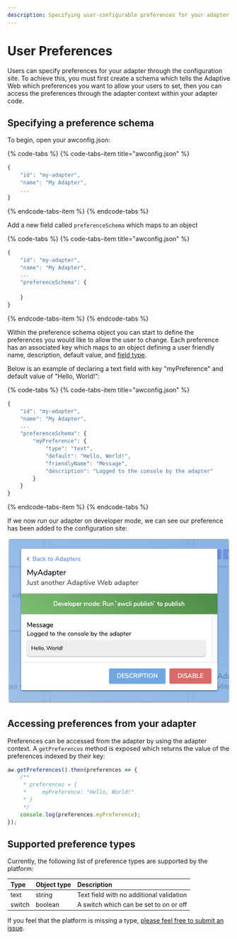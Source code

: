 ```yaml
---
description: Specifying user-configurable preferences for your adapter.
---
```


# User Preferences

Users can specify preferences for your adapter through the configuration site. To achieve this, you must first create a schema which tells the Adaptive Web which preferences you want to allow your users to set, then you can access the preferences through the adapter context within your adapter code.

## Specifying a preference schema

To begin, open your awconfig.json:

{% code-tabs %}
{% code-tabs-item title="awconfig.json" %}
```javascript
{
    "id": "my-adapter",
    "name": "My Adapter",
    ...
}
```
{% endcode-tabs-item %}
{% endcode-tabs %}

Add a new field called `preferenceSchema` which maps to an object

{% code-tabs %}
{% code-tabs-item title="awconfig.json" %}
```javascript
{
    "id": "my-adapter",
    "name": "My Adapter",
    ...
    "preferenceSchema": {
        
    }
}
```
{% endcode-tabs-item %}
{% endcode-tabs %}

Within the preference schema object you can start to define the preferences you would like to allow the user to change. Each preference has an associated key which maps to an object defining a user friendly name, description, default value, and [field type](user-preferences.md#supported-preference-types).

Below is an example of declaring a text field with key "myPreference" and default value of "Hello, World!":

{% code-tabs %}
{% code-tabs-item title="awconfig.json" %}
```javascript
{
    "id": "my-adapter",
    "name": "My Adapter",
    ...
    "preferenceSchema": {
        "myPreference": {
            "type": "text",
            "default": "Hello, World!",
            "friendlyName": "Message",
            "description": "Logged to the console by the adapter"
        }
    }
}
```
{% endcode-tabs-item %}
{% endcode-tabs %}

If we now run our adapter on developer mode, we can see our preference has been added to the configuration site:

![](../.gitbook/assets/image%20%283%29.png)

## Accessing preferences from your adapter

Preferences can be accessed from the adapter by using the adapter context. A `getPreferences` method is exposed which returns the value of the preferences indexed by their key:

```javascript
aw.getPreferences().then(preferences => {
    /**
     * preferences = {
     *     myPreference: "Hello, World!"
     * }
     */
    console.log(preferences.myPreference);
});
```

## Supported preference types

Currently, the following list of preference types are supported by the platform:

| Type | Object type | Description |
| :--- | :--- | :--- |
| text | string | Text field with no additional validation |
| switch | boolean | A switch which can be set to on or off |

If you feel that the platform is missing a type, [please feel free to submit an issue](https://github.com/TheAdaptiveWeb/AdaptiveWeb.io/issues).

